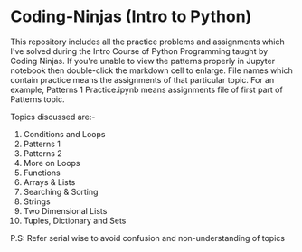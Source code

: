 # Coding-Ninjas (Intro to Python)
This repository includes all the practice problems and assignments which I've solved during the Intro Course of Python Programming taught by Coding Ninjas. 
If you're unable to view the patterns properly in Jupyter notebook then double-click the markdown cell to enlarge. 
File names which contain practice means the assignments of that particular topic. For an example, Patterns 1 Practice.ipynb means assignments file of first part of Patterns topic. 

Topics discussed are:-
1) Conditions and Loops
2) Patterns 1
3) Patterns 2
4) More on Loops
5) Functions 
6) Arrays & Lists
7) Searching & Sorting
8) Strings
9) Two Dimensional Lists
10) Tuples, Dictionary and Sets
            
P.S: Refer serial wise to avoid confusion and non-understanding of topics            
